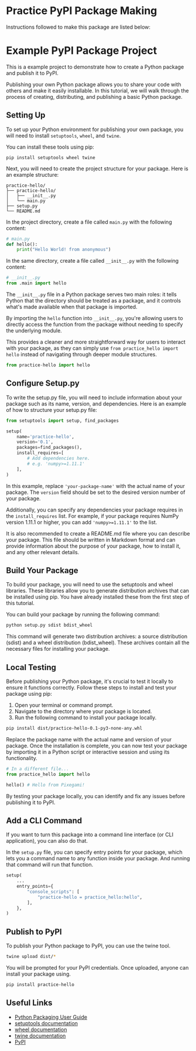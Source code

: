 # Practice PyPI Package Making

Instructions followed to make this package are listed below:


# Example PyPI Package Project

This is a example project to demonstrate how to create a Python package and publish it to PyPI.

Publishing your own Python package allows you to share your code with others and make it easily installable. In this tutorial, we will walk through the process of creating, distributing, and publishing a basic Python package.

## Setting Up

To set up your Python environment for publishing your own package, you will need to install `setuptools`, `wheel`, and `twine`.

You can install these tools using pip:

```shell
pip install setuptools wheel twine
```

Next, you will need to create the project structure for your package. Here is an example structure:

```text
practice-hello/
├── practice-hello/
│   ├── __init__.py
│   └── main.py
├── setup.py
└── README.md
```

In the project directory, create a file called `main.py` with the following content:

```python
# main.py
def hello():
    print("Hello World! from anonymous")
```

In the same directory, create a file called `__init__.py` with the following content:

```python
# __init__.py
from .main import hello
```

The `__init__.py` file in a Python package serves two main roles: it tells Python that the directory should be treated as a package, and it controls what's made available when that package is imported.

By importing the `hello` function into `__init__.py`, you're allowing users to directly access the function from the package without needing to specify the underlying module.

This provides a cleaner and more straightforward way for users to interact with your package, as they can simply use `from practice_hello import hello` instead of navigating through deeper module structures.

```python
from practice-hello import hello
```

## Configure Setup.py

To write the setup.py file, you will need to include information about your package such as its name, version, and dependencies. Here is an example of how to structure your setup.py file:

```python
from setuptools import setup, find_packages

setup(
    name='practice-hello',
    version='0.1',
    packages=find_packages(),
    install_requires=[
        # Add dependencies here.
        # e.g. 'numpy>=1.11.1'
    ],
)
```

In this example, replace `'your-package-name'` with the actual name of your package. The `version` field should be set to the desired version number of your package.

Additionally, you can specify any dependencies your package requires in the `install_requires` list. For example, if your package requires NumPy version 1.11.1 or higher, you can add `'numpy>=1.11.1'` to the list.

It is also recommended to create a README.md file where you can describe your package. This file should be written in Markdown format and can provide information about the purpose of your package, how to install it, and any other relevant details.

## Build Your Package

To build your package, you will need to use the setuptools and wheel libraries. These libraries allow you to generate distribution archives that can be installed using pip. You have already installed these from the first step of this tutorial.

You can build your package by running the following command:

```bash
python setup.py sdist bdist_wheel
```

This command will generate two distribution archives: a source distribution (sdist) and a wheel distribution (bdist_wheel). These archives contain all the necessary files for installing your package.

## Local Testing

Before publishing your Python package, it's crucial to test it locally to ensure it functions correctly. Follow these steps to install and test your package using pip:

1. Open your terminal or command prompt.
2. Navigate to the directory where your package is located.
3. Run the following command to install your package locally.

```bash
pip install dist/practice-hello-0.1-py3-none-any.whl
```

Replace the package name with the actual name and version of your package. Once the installation is complete, you can now test your package by importing it in a Python script or interactive session and using its functionality.

```python
# In a different file...
from practice_hello import hello

hello() # Hello from Pixegami!
```

By testing your package locally, you can identify and fix any issues before publishing it to PyPI.

## Add a CLI Command

If you want to turn this package into a command line interface (or CLI application), you can also do that.

In the `setup.py` file, you can specify entry points for your package, which lets you a command name to any function inside your package. And running that command will run that function.

```python
setup(
    ...
    entry_points={
        "console_scripts": [
            "practice-hello = practice_hello:hello",
        ],
    },
)
```

## Publish to PyPI

To publish your Python package to PyPI, you can use the twine tool.

```bash
twine upload dist/*
```

You will be prompted for your PyPI credentials. Once uploaded, anyone can install your package using.

```bash
pip install practice-hello
```

## Useful Links

- [Python Packaging User Guide](https://packaging.python.org/)
- [setuptools documentation](https://setuptools.readthedocs.io/)
- [wheel documentation](https://wheel.readthedocs.io/)
- [twine documentation](https://twine.readthedocs.io/)
- [PyPI](https://pypi.org/)

